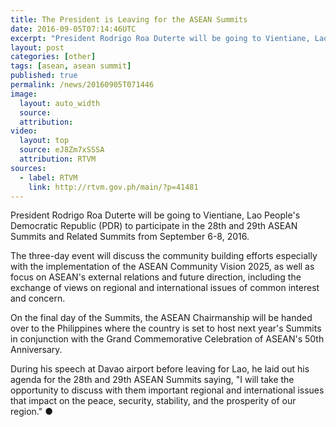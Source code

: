 ```yaml
---
title: The President is Leaving for the ASEAN Summits
date: 2016-09-05T07:14:46UTC
excerpt: "President Rodrigo Roa Duterte will be going to Vientiane, Lao People's Democratic Republic to participate in the three-day 28th and 29th ASEAN Summits and Related Summits from 6 to 8 September 2016."
layout: post
categories: [other]
tags: [asean, asean summit]
published: true
permalink: /news/20160905T071446
image:
  layout: auto_width
  source: 
  attribution: 
video:
  layout: top
  source: eJ8Zm7xSSSA
  attribution: RTVM
sources:
  - label: RTVM
    link: http://rtvm.gov.ph/main/?p=41481
---
```


President Rodrigo Roa Duterte will be going to Vientiane, Lao People's Democratic Republic (PDR) to participate in the 28th and 29th ASEAN Summits and Related Summits from September 6-8, 2016.

The three-day event will discuss the community building efforts especially with the implementation of the ASEAN Community Vision 2025, as well as focus on ASEAN's external relations and future direction, including the exchange of views on regional and international issues of common interest and concern.

On the final day of the Summits, the ASEAN Chairmanship will be handed over to the Philippines where the country is set to host next year's Summits in conjunction with the Grand Commemorative Celebration of ASEAN's 50th Anniversary.

During his speech at Davao airport before leaving for Lao, he laid out his agenda for the 28th and 29th ASEAN Summits saying, "I will take the opportunity to discuss with them important regional and international issues that impact on the peace, security, stability, and the prosperity of our region."
&#x25cf;
